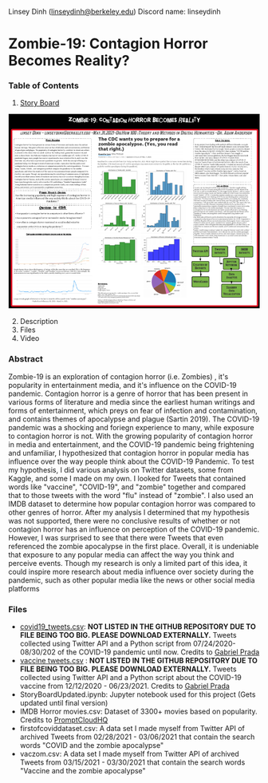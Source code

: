 Linsey Dinh (linseydinh@berkeley.edu)
Discord name: linseydinh 
# Zombie-19: Contagion Horror Becomes Reality?




### Table of Contents
 
1. [Story Board](https://lucid.app/lucidchart/invitations/accept/inv_51e2e364-d5bc-4779-9c7f-fc51242c81f8)	


![Storyboard](https://github.com/linseydinh/zombie-19/blob/c6b9647839c7856780c55e53bbf2d48270b62cba/storyboardpic.PNG)


2. Description
3. Files
4. Video

### Abstract

Zombie-19 is an exploration of contagion horror (i.e. Zombies) , it's popularity in entertainment media, and it's influence on the COVID-19 pandemic. Contagion horror is a genre of horror that has been present in various forms of literature and media since the earliest human writings and forms of entertainment, which preys on fear of infection and contamination, and contains themes of apocalypse and plague (Sartin 2019). The COVID-19 pandemic was a shocking and foriegn experience to many, while exposure to contagion horror is not. With the growing popularity of contagion horror in media and entertainment, and the COVID-19 pandemic being frightening and unfamiliar, I hypothesized that contagion horror in popular media has influence over the way people think about the COVID-19 Pandemic. To test my hypothesis, I did various analysis on Twitter datasets, some from Kaggle, and some I made on my own. I looked for Tweets that contained words like "vaccine", "COVID-19", and "zombie" together and compared that to those tweets with the word "flu" instead of "zombie". I also used an IMDB dataset to determine how popular contagion horror was compared to other genres of horror. After my analysis I determined that my hypothesis was not supported, there were no conclusive results of whether or not contagion horror has an influence on perception of the COVID-19 pandemic. However, I was surprised to see that there were Tweets that even referenced the zombie apocalypse in the first place. Overall, it is undeniable that exposure to any popular media can affect the way you think and perceive events. Though my research is only a limited part of this idea, it could inspire more research about media influence over society during the pandemic, such as other popular media like the news or other social media platforms


### Files

- [covid19_tweets.csv](https://drive.google.com/file/d/1vqRIefne-aqcrGCXIMcDdmtkojVhw7qi/view?usp=sharing): **NOT LISTED IN THE GITHUB REPOSITORY DUE TO FILE BEING TOO BIG. PLEASE DOWNLOAD EXTERNALLY.** Tweets collected using Twitter API and a Python script from 07/24/2020-08/30/202 of the COVID-19 pandemic until now. Credits to [Gabriel Prada](https://www.kaggle.com/gpreda)
- [vaccine tweets.csv](https://drive.google.com/file/d/1i6OoYcf5WotyfxazZuRsqEgRzit6lJb5/view?usp=sharing) : **NOT LISTED IN THE GITHUB REPOSITORY DUE TO FILE BEING TOO BIG. PLEASE DOWNLOAD EXTERNALLY.** Tweets collected using Twitter API and a Python script about the COVID-19 vaccine from 12/12/2020 - 06/23/2021. Credits to [Gabriel Prada](https://www.kaggle.com/gpreda)
- StoryBoardUpdated.ipynb: Jupyter notebook used for this project (Gets updated until final version)
- IMDB Horror movies.csv: Dataset of 3300+ movies based on popularity. Credits to [PromptCloudHQ](https://www.kaggle.com/PromptCloudHQ/imdb-horror-movie-dataset)
- firstofcoviddataset.csv: A data set I made myself from Twitter API of archived Tweets from 02/28/2021 - 03/06/2021 that contain the search words "COVID and the zombie apocalypse"
- vaczom.csv: A data set I made myself from Twitter API of archived Tweets from 03/15/2021 - 03/30/2021 that contain the search words "Vaccine and the zombie apocalypse"
